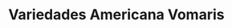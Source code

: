 ---
title: "Variedades Americana Vomaris"
url: /suchitoto/variedades-americana-vomaris/
shop: ropa
---